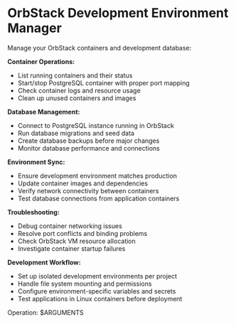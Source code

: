 # OrbStack Development Environment Manager

Manage your OrbStack containers and development database:

**Container Operations:**
- List running containers and their status
- Start/stop PostgreSQL container with proper port mapping
- Check container logs and resource usage
- Clean up unused containers and images

**Database Management:**
- Connect to PostgreSQL instance running in OrbStack
- Run database migrations and seed data
- Create database backups before major changes
- Monitor database performance and connections

**Environment Sync:**
- Ensure development environment matches production
- Update container images and dependencies
- Verify network connectivity between containers
- Test database connections from application containers

**Troubleshooting:**
- Debug container networking issues
- Resolve port conflicts and binding problems
- Check OrbStack VM resource allocation
- Investigate container startup failures

**Development Workflow:**
- Set up isolated development environments per project
- Handle file system mounting and permissions
- Configure environment-specific variables and secrets
- Test applications in Linux containers before deployment

Operation: $ARGUMENTS

